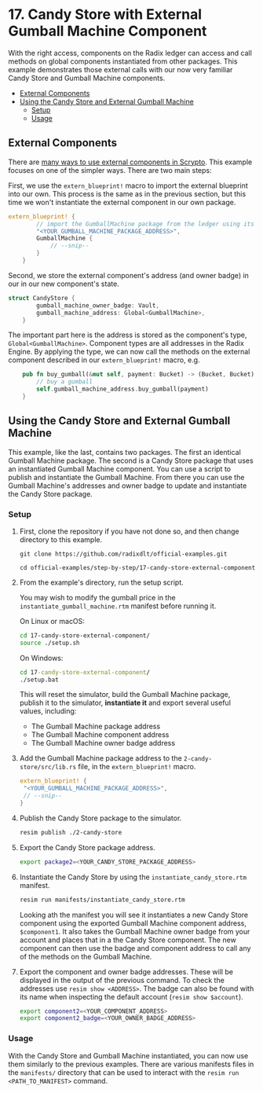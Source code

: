 # 17. Candy Store with External Gumball Machine Component

With the right access, components on the Radix ledger can access and call
methods on global components instantiated from other packages. This example
demonstrates those external calls with our now very familiar Candy Store and
Gumball Machine components.

- [External Components](#external-components)
- [Using the Candy Store and External Gumball Machine](#using-the-candy-store-and-external-gumball-machine)
  - [Setup](#setup)
  - [Usage](#usage)

## External Components

There are
[many ways to use external components in Scrypto](https://docs.radixdlt.com/docs/cross-blueprint-calls#calling-a-specific-blueprint-or-global-component-of-your-package).
This example focuses on one of the simpler ways. There are two main steps:

First, we use the `extern_blueprint!` macro to import the external blueprint
into our own. This process is the same as in the previous section, but this time
we won't instantiate the external component in our own package.

```rs
extern_blueprint! {
        // import the GumballMachine package from the ledger using its package address
        "<YOUR_GUMBALL_MACHINE_PACKAGE_ADDRESS>",
        GumballMachine {
            // --snip--
        }
    }
```

Second, we store the external component's address (and owner badge) in our in
our new component's state.

```rs
struct CandyStore {
        gumball_machine_owner_badge: Vault,
        gumball_machine_address: Global<GumballMachine>,
    }
```

The important part here is the address is stored as the component's type,
`Global<GumballMachine>`. Component types are all addresses in the Radix Engine.
By applying the type, we can now call the methods on the external component
described in our `extern_blueprint!` macro, e.g.

```rs
    pub fn buy_gumball(&mut self, payment: Bucket) -> (Bucket, Bucket) {
        // buy a gumball
        self.gumball_machine_address.buy_gumball(payment)
    }
```

## Using the Candy Store and External Gumball Machine

This example, like the last, contains two packages. The first an identical
Gumball Machine package. The second is a Candy Store package that uses an
instantiated Gumball Machine component. You can use a script to publish and
instantiate the Gumball Machine. From there you can use the Gumball Machine's
addresses and owner badge to update and instantiate the Candy Store package.

### Setup

1.  First, clone the repository if you have not done so, and then change
    directory to this example.

    ```
    git clone https://github.com/radixdlt/official-examples.git

    cd official-examples/step-by-step/17-candy-store-external-component
    ```

2.  From the example's directory, run the setup script.

    You may wish to modify the gumball price in the
    `instantiate_gumball_machine.rtm` manifest before running it.

    On Linux or macOS:

    ```sh
    cd 17-candy-store-external-component/
    source ./setup.sh
    ```

    On Windows:

    ```cmd
    cd 17-candy-store-external-component/
    ./setup.bat
    ```

    This will reset the simulator, build the Gumball Machine package, publish it
    to the simulator, **instantiate it** and export several useful values,
    including:

    - The Gumball Machine package address
    - The Gumball Machine component address
    - The Gumball Machine owner badge address

3.  Add the Gumball Machine package address to the `2-candy-store/src/lib.rs`
    file, in the `extern_blueprint!` macro.

    ```rust
    extern_blueprint! {
     "<YOUR_GUMBALL_MACHINE_PACKAGE_ADDRESS>",
     // --snip--
    }
    ```

4.  Publish the Candy Store package to the simulator.

    ```sh
    resim publish ./2-candy-store
    ```

5.  Export the Candy Store package address.

    ```sh
    export package2=<YOUR_CANDY_STORE_PACKAGE_ADDRESS>
    ```

6.  Instantiate the Candy Store by using the `instantiate_candy_store.rtm`
    manifest.

    ```sh
    resim run manifests/instantiate_candy_store.rtm
    ```

    Looking ath the manifest you will see it instantiates a new Candy Store
    component using the exported Gumball Machine component address,
    `$component1`. It also takes the Gumball Machine owner badge from your
    account and places that in a the Candy Store component. The new component
    can then use the badge and component address to call any of the methods on
    the Gumball Machine.

7.  Export the component and owner badge addresses. These will be displayed in
    the output of the previous command. To check the addresses use
    `resim show <ADDRESS>`. The badge can also be found with its name when
    inspecting the default account (`resim show $account`).

    ```sh
    export component2=<YOUR_COMPONENT_ADDRESS>
    export component2_badge=<YOUR_OWNER_BADGE_ADDRESS>
    ```

### Usage

With the Candy Store and Gumball Machine instantiated, you can now use them
similarly to the previous examples. There are various manifests files in the
`manifests/` directory that can be used to interact with the
`resim run <PATH_TO_MANIFEST>` command.
